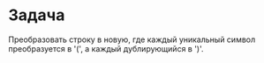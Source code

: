 # Задача
Преобразовать строку в новую, где каждый уникальный символ преобразуется в '(', а 
каждый дублирующийся в ')'.